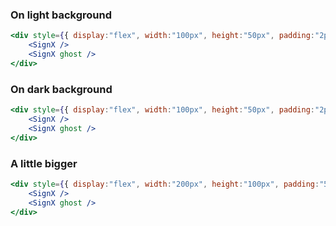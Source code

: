 ### On light background

```jsx
<div style={{ display:"flex", width:"100px", height:"50px", padding:"2px" }}>
    <SignX />
    <SignX ghost />
</div>
```

### On dark background

```jsx
<div style={{ display:"flex", width:"100px", height:"50px", padding:"2px", backgroundColor: "rgb(50,50,50)" }}>
    <SignX />
    <SignX ghost />
</div>
```

### A little bigger

```jsx
<div style={{ display:"flex", width:"200px", height:"100px", padding:"5px", backgroundColor: "rgb(50,50,50)" }}>
    <SignX />
    <SignX ghost />
</div>
```